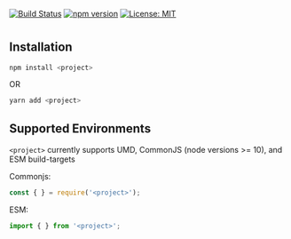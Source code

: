 [![Build
Status](https://travis-ci.com/MatthewZito/<project>.svg?branch=master)](https://travis-ci.com/MatthewZito/<project>)
[![npm version](https://badge.fury.io/js/<project>.svg)](https://badge.fury.io/js/<project>)
[![License: MIT](https://img.shields.io/badge/License-MIT-yellow.svg)](https://opensource.org/licenses/MIT)

# <project>

## Installation

```bash
npm install <project>
```

OR

```bash
yarn add <project>
```

## Supported Environments

`<project>` currently supports UMD, CommonJS (node versions >= 10), and ESM build-targets

Commonjs:

```js
const { } = require('<project>');
```

ESM:

```js
import { } from '<project>';
```
